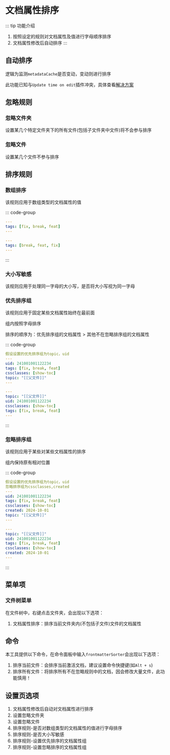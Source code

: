 # 文档属性排序

::: tip 功能介绍
1. 按照设定的规则对文档属性及值进行字母顺序排序
2. 文档属性修改后自动排序
:::

## 自动排序
逻辑为监测`metadataCache`是否变动，变动则进行排序

此功能已知与`Update time on edit`插件冲突，具体查看[解决方案](../../support/known-issues.md)

## 忽略规则
### 忽略文件夹
设置某几个特定文件夹下的所有文件(包括子文件夹中文件)将不会参与排序

### 忽略文件
设置某几个文件不参与排序

## 排序规则
### 数组排序
该规则应用于数组类型的文档属性的值

::: code-group
```yaml [排序前]
---
tags: [fix, break, feat]
---
```

```yaml [排序后]
---
tags: [break, feat, fix]
---
```
:::

### 大小写敏感
该规则应用于处理同一字母的大小写，是否将大小写视为同一字母

### 优先排序组
该规则应用于固定某些文档属性始终在最前面

组内按照字母排序

排序的顺序为：优先排序组的文档属性 > 其他不在忽略排序组的文档属性

::: code-group
```yaml [排序前]
假设设置的优先排序组为topic，uid
---
uid: 241001001122234
tags: [fix, break, feat]
cssclasses: [show-toc]
topic: "[[父文件]]"
---
```

```yaml [排序后]
---
topic: "[[父文件]]"
uid: 241001001122234
cssclasses: [show-toc]
tags: [fix, break, feat]
---
```
:::

### 忽略排序组
该规则应用于某些对某些文档属性的排序

组内保持原有相对位置

::: code-group
```yaml [排序前]
假设设置的优先排序组为topic，uid
忽略排序组为cssclasses,created
---
uid: 241001001122234
tags: [fix, break, feat]
cssclasses: [show-toc]
created: 2024-10-01
topic: "[[父文件]]"
---
```

```yaml [排序后]
---
topic: "[[父文件]]"
uid: 241001001122234
tags: [fix, break, feat]
cssclasses: [show-toc]
created: 2024-10-01
---
```
:::

## 菜单项
### 文件树菜单
在文件树中，右键点击文件夹，会出现以下选项：
1. 文档属性排序：排序当前文件夹内(不包括子文件)文件的文档属性

## 命令
本工具提供以下命令，在命令面板中输入`frontmatterSorter`会出现以下选项：
1. 排序当前文件：会排序当前激活文档，建议设置命令快捷键(如`Alt + s`)
2. 排序所有文件：将排序所有不在忽略规则中的文档，因会修改大量文件，此功能慎用！

## 设置页选项
1. 文档属性修改后自动对文档属性进行排序
2. 设置忽略文件夹
3. 设置忽略文件
4. 排序规则-是否对数组类型的文档属性的值进行字母排序
5. 排序规则-是否大小写敏感
6. 排序规则-设置优先排序的文档属性组
7. 排序规则-设置忽略排序的文档属性组